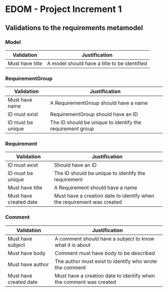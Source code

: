 # EDOM - Project Increment 1

## Validations to the requirements metamodel

### Model

|  Validation                            |  Justification                                   |
|----------------------------------------|--------------------------------------------------|
|  Must have title                       |   A model should have a title to be identified   |

### RequirementGroup

|  Validation                                  |  Justification                                               |
|----------------------------------------------|--------------------------------------------------------------|
|  Must have name                              |   A RequirementGroup should have a name                      |
|  ID must exist                               |   RequirementGroup should have an ID                         |
|  ID must be unique                           |   The ID should be unique to identify the requirement group  |

### Requirement

|  Validation                         |  Justification                                                         |
|-------------------------------------|------------------------------------------------------------------------|
|  ID must exist                      | Should have an ID                                                      |
|  ID must be unique                  | The ID should be unique to identify the requirement                    |
|  Must have title                    | A Requirement should have a name                                       |
|  Must have created date             | Must have a creation date to identify when the requirement was created |

### Comment

|  Validation                              |  Justification                                                               |
|------------------------------------------|------------------------------------------------------------------------------|
|  Must have subject                       | A comment should have a subject to know what it is about                     |
|  Must have body                          | Comment must have body to be described                                       |
|  Must have author                        | The author must exist to identify who wrote the comment                      |
|  Must have created date                  | Must have a creation date to identify when the comment was created           |